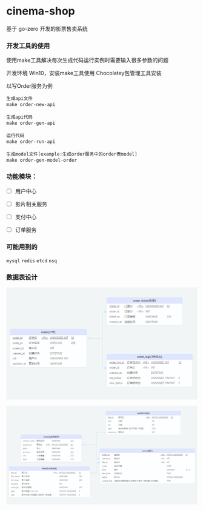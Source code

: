 # cinema-shop

基于 go-zero 开发的影票售卖系统

### 开发工具的使用

使用make工具解决每次生成代码运行实例时需要输入很多参数的问题

开发环境 Win10，安装make工具使用 Chocolatey包管理工具安装

以写Order服务为例

```
生成api文件
make order-new-api

生成api代码
make order-gen-api

运行代码
make order-run-api

生成model文件[example:生成order服务中的order表model]
make order-gen-model-order
```

### 功能模块：

- [ ] 用户中心

- [ ] 影片相关服务

- [ ] 支付中心

- [ ] 订单服务

### 可能用到的

 `mysql`  `redis`  `etcd` `nsq`



### 数据表设计

![order](readme/order.PNG)

![cinema](readme/cinema.PNG)
